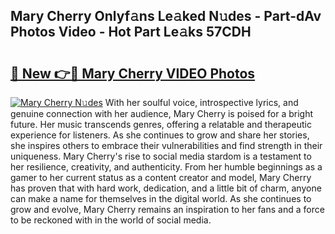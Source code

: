 ## Mary Cherry Onlyf𝚊ns Le𝚊ked N𝚞des - Part-dAv Photos Video - Hot Part Le𝚊ks 57CDH

# <h2><a href="http://ac45197.deff.icu/?id=Mary+Cherry">🔗 New 👉🔴 Mary Cherry VIDEO Photos</a></h2>

[![Mary Cherry N𝚞des](https://i.imgur.com/rIISA9y.gif)](http://ac45197.deff.icu/?id=Mary+Cherry)
With her soulful voice, introspective lyrics, and genuine connection with her audience, Mary Cherry is poised for a bright future. Her music transcends genres, offering a relatable and therapeutic experience for listeners. As she continues to grow and share her stories, she inspires others to embrace their vulnerabilities and find strength in their uniqueness. Mary Cherry's rise to social media stardom is a testament to her resilience, creativity, and authenticity. From her humble beginnings as a gamer to her current status as a content creator and model, Mary Cherry has proven that with hard work, dedication, and a little bit of charm, anyone can make a name for themselves in the digital world. As she continues to grow and evolve, Mary Cherry remains an inspiration to her fans and a force to be reckoned with in the world of social media.
